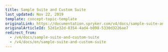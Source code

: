 ```yaml
---
title: Sample Suite and Custom Suite
last_updated: Nov 22, 2019
template: concept-topic-template
originalLink: https://documentation.spryker.com/v4/docs/sample-suite-and-custom-suite
originalArticleId: 52d1e32d-8354-4ad4-b098-5330d3226ae7
redirect_from:
  - /v4/docs/sample-suite-and-custom-suite
  - /v4/docs/en/sample-suite-and-custom-suite
---
```



